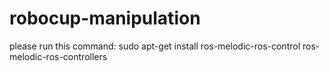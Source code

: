 # robocup-manipulation
please run this command: sudo apt-get install ros-melodic-ros-control ros-melodic-ros-controllers
